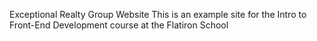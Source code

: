 Exceptional Realty Group Website
This is an example site for the Intro to Front-End Development course at the Flatiron School
